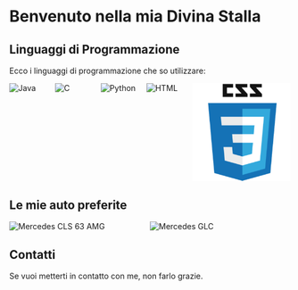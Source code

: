 # Benvenuto nella mia Divina Stalla

## Linguaggi di Programmazione

Ecco i linguaggi di programmazione che so utilizzare:

<div style="display: flex; justify-content: center;">

<img src="https://cdn.iconscout.com/icon/free/png-256/free-java-logo-icon-download-in-svg-png-gif-file-formats--wordmark-programming-language-pack-logos-icons-1174953.png?f=webp&w=300" alt="Java" width="35%" />
<img src="https://www.egovaleo.it/wp-content/uploads/2023/10/logo-c.jpg" alt="C" width="35%" />
<img src="https://files.prepinsta.com/wp-content/uploads/2020/07/python-removebg-preview.webp" alt="Python" width="35%" />
<img src="https://cdn.pixabay.com/photo/2017/08/05/11/16/logo-2582748_640.png" alt="HTML" width="35%" />
<img src="https://raw.githubusercontent.com/github/explore/80688e429a7d4ef2fca1e82350fe8e3517d3494d/topics/css/css.png" alt="CSS" width="35%" />

</div>

## Le mie auto preferite

<div style="display: flex; justify-content: center;">

<img src="https://cdn.motor1.com/images/mgl/nAylQR/s1/mercedes-amg-c-63-s-e-performance-2023-f1-edition.jpg" alt="Mercedes CLS 63 AMG" width="300" />
<img src="https://www.autoscout24.it/cms-content-assets/14iaHGmHq9WPT1ICMiutSo-c5f2ecaee9229b73ade40f50b6eda07c-Mercedes_GLC-1100.jpg" alt="Mercedes GLC" width="300" />

</div>

## Contatti

Se vuoi metterti in contatto con me, non farlo grazie.
